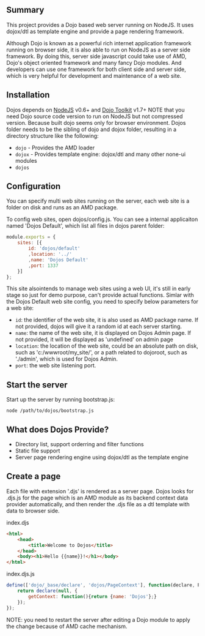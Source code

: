 ## Summary
This project provides a Dojo based web server running on NodeJS. It uses dojox/dtl as template engine and provide a page rendering framework.

Although Dojo is known as a powerful rich internet application framework running on browser side, it is also able to run on NodeJS as a server side framework. By doing this, server side javascript could take use of AMD, Dojo's object oriented framework and many fancy Dojo modules. And developers can use one framework for both client side and server side, which is very helpful for development and maintenance of a web site.

## Installation
Dojos depends on [NodeJS](http://www.nodejs.org) v0.6+ and [Dojo Toolkit](http://www.dojotoolkit.org) v1.7+
NOTE that you need Dojo source code version to run on NodeJS but not compressed version. Because built dojo seems only for browser environment.
Dojos folder needs to be the sibling of dojo and dojox folder,  resulting in a directory structure like the following:

* `dojo` - Provides the AMD loader
* `dojox` - Provides template engine: dojox/dtl and many other none-ui modules
* `dojos`

## Configuration
You can specify multi web sites running on the server, each web site is a folder on disk and runs as an AMD package.

To config web sites, open dojos/config.js. You can see a internal applicaiton named 'Dojos Default', which list all files in dojos parent folder:
```js
module.exports = {
	sites: [{
		id: 'dojos/default'
		,location: '../'
		,name: 'Dojos Default'
		,port: 1337
	}]
};
```
 This site alsointends to manage web sites using a web UI, it's still in early stage so just for demo purpose, can't provide actual functions. Simlar with the Dojos Default web site config, you need to specify below parameters for a web site:

* `id`: the identifier of the web site, it is also used as AMD package name. If not provided, dojos will give it a random id at each server starting.
* `name`: the name of the web site, it is displayed on Dojos Admin page. If not provided, it will be displayed as 'undefined' on admin page
* `location`: the location of the web site, could be an absolute path on disk, such as 'c:/wwwroot/my_site/', or a path related to dojoroot, such as './admin', which is used for Dojos Admin.
* `port`: the web site listening port.

## Start the server
Start up the server by running bootstrap.js:

    node /path/to/dojos/bootstrap.js

## What does Dojos Provide?
* Directory list, support orderring and filter functions
* Static file support
* Server page rendering engine using dojox/dtl as the template engine

## Create a page
Each file with extension '.djs' is rendered as a server page. Dojos looks for .djs.js for the page which is an AMD module as its backend context data provider automatically, and then render the .djs file as a dtl template with data to browser side.

index.djs
```html
<html>
    <head>
        <title>Welcome to Dojos</title>
    </head>
    <body><h1>Hello {{name}}!</h1></body>
</html>
```

index.djs.js
```js
define(['dojo/_base/declare', 'dojos/PageContext'], function(declare, PageContext){
    return declare(null, {
        getContext: function(){return {name: 'Dojos'};}
    });
});
```

NOTE: you need to restart the server after editing a Dojo module to apply the change because of AMD cache mechanism.

